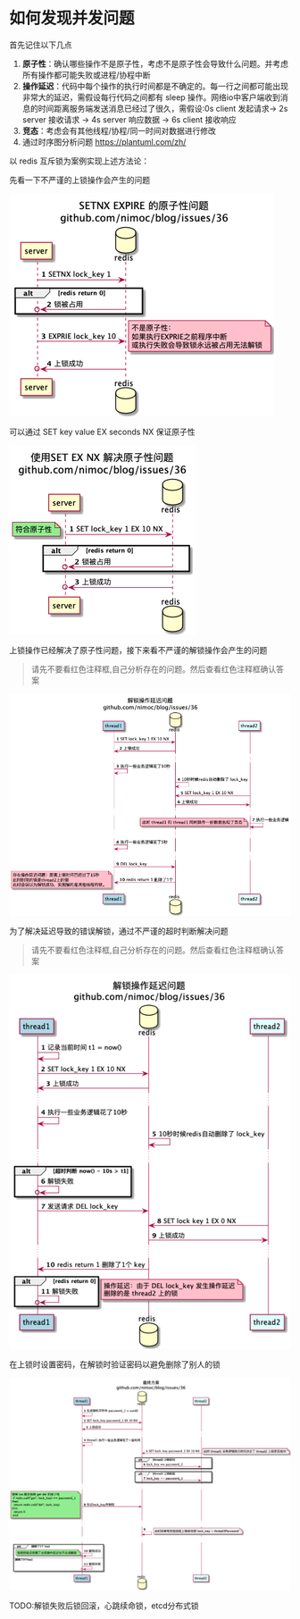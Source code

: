 # 如何发现并发问题

首先记住以下几点

1. **原子性**：确认哪些操作不是原子性，考虑不是原子性会导致什么问题。并考虑所有操作都可能失败或进程/协程中断
2. **操作延迟**：代码中每个操作的执行时间都是不确定的。每一行之间都可能出现非常大的延迟，需假设每行代码之间都有 sleep 操作。网络io中客户端收到消息的时间距离服务端发送消息已经过了很久，需假设:0s client 发起请求-> 2s server 接收请求 -> 4s server 响应数据 -> 6s client 接收响应
3. **竞态**：考虑会有其他线程/协程/同一时间对数据进行修改
4. 通过时序图分析问题 https://plantuml.com/zh/


以 redis 互斥锁为案例实现上述方法论：

先看一下不严谨的上锁操作会产生的问题

![](./concurrency_methodology/1-1.png)

可以通过 SET key value  EX seconds NX 保证原子性

![](./concurrency_methodology/1-2.png)

上锁操作已经解决了原子性问题，接下来看不严谨的解锁操作会产生的问题

> 请先不要看红色注释框,自己分析存在的问题。然后查看红色注释框确认答案

![](./concurrency_methodology/1-3.png)

为了解决延迟导致的错误解锁，通过不严谨的超时判断解决问题

> 请先不要看红色注释框,自己分析存在的问题。然后查看红色注释框确认答案

![](./concurrency_methodology/1-4.png)

在上锁时设置密码，在解锁时验证密码以避免删除了别人的锁

![](./concurrency_methodology/1-5.png)


TODO:解锁失败后锁回滚，心跳续命锁，etcd分布式锁
